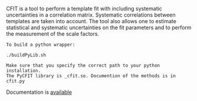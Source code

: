 CFIT is a tool to perform a template fit with including
systematic uncertainties in a correlation matrix. Systematic
correlations between templates are taken into account. The tool also
allows one to estimate statistical and systematic uncertainties
on the fit parameters and to perform the measurement of the scale factors.

```
To build a python wrapper:

./buildPyLib.sh

Make sure that you specify the correct path to your python installation.
The PyCFIT library is _cfit.so. Documention of the methods is in cfit.py
```

Documentation is [available](./doc/doc.pdf)


